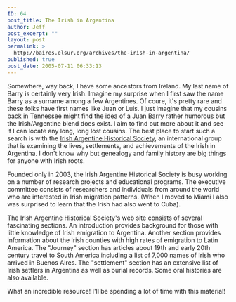 ```yaml
---
ID: 64
post_title: The Irish in Argentina
author: Jeff
post_excerpt: ""
layout: post
permalink: >
  http://baires.elsur.org/archives/the-irish-in-argentina/
published: true
post_date: 2005-07-11 06:33:13
---
```

Somewhere, way back, I have some ancestors from Ireland. My last name of Barry is certainly very Irish. Imagine my surprise when I first saw the name Barry as a surname among a few Argentines. Of coure, it's pretty rare and these folks have first names like Juan or Luis. I just imagine that my cousins back in Tennessee might find the idea of a Juan Barry rather humorous but the Irish/Argentine blend does exist. I aim to find out more about it and see if I can locate any long, long lost cousins. The best place to start such a search is with the <a href="http://www.irishargentine.org" target="_blank">Irish Argentine Historical Society</a>, an international group that is examining the lives, settlements, and achievements of the Irish in Argentina. I don't know why but genealogy and family history are big things for anyone with Irish roots. 

Founded only in 2003, the Irish Argentine Historical Society is busy working on a number of research projects and educational programs. The executive committee consists of researchers and individuals from around the world who are interested in Irish migration patterns. (When I moved to Miami I also was surprised to learn that the Irish had also went to Cuba).

The Irish Argentine Historical Society's web site consists of several fascinating sections. An introduction provides background for those with little knowledge of Irish emigration to Argentina. Another section provides information about the Irish counties with high rates of emigration to Latin America. The "Journey" section has articles about 19th and early 20th century travel to South America including a list of 7,000 names of Irish who arrived in Buenos Aires. The "settlement" section has an extensive list of Irish settlers in Argentina as well as burial records. Some oral histories are also available. 

What an incredible resource! I'll be spending a lot of time with this material!